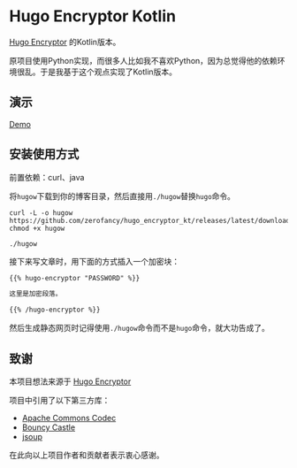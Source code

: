 # Hugo Encryptor Kotlin

[Hugo Encryptor](https://github.com/Li4n0/hugo_encryptor) 的Kotlin版本。

原项目使用Python实现，而很多人比如我不喜欢Python，因为总觉得他的依赖环境很乱。于是我基于这个观点实现了Kotlin版本。

## 演示

[Demo](https://ntutn.top/hugo_encryptor_kt/posts/this-is-hugo-encryptor/)

## 安装使用方式

前置依赖：curl、java

将`hugow`下载到你的博客目录，然后直接用`./hugow`替换`hugo`命令。

```shell
curl -L -o hugow https://github.com/zerofancy/hugo_encryptor_kt/releases/latest/download/hugow
chmod +x hugow

./hugow
```

接下来写文章时，用下面的方式插入一个加密块：

```markdown
{{% hugo-encryptor "PASSWORD" %}}

这里是加密段落。

{{% /hugo-encryptor %}}
```

然后生成静态网页时记得使用`./hugow`命令而不是`hugo`命令，就大功告成了。

## 致谢

本项目想法来源于 [Hugo Encryptor](https://github.com/Li4n0/hugo_encryptor)

项目中引用了以下第三方库：

- [Apache Commons Codec](https://commons.apache.org/proper/commons-codec/)
- [Bouncy Castle](https://www.bouncycastle.org/)
- [jsoup](https://jsoup.org/)

在此向以上项目作者和贡献者表示衷心感谢。
